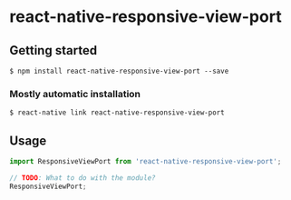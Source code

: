 # react-native-responsive-view-port

## Getting started

`$ npm install react-native-responsive-view-port --save`

### Mostly automatic installation

`$ react-native link react-native-responsive-view-port`

## Usage
```javascript
import ResponsiveViewPort from 'react-native-responsive-view-port';

// TODO: What to do with the module?
ResponsiveViewPort;
```
